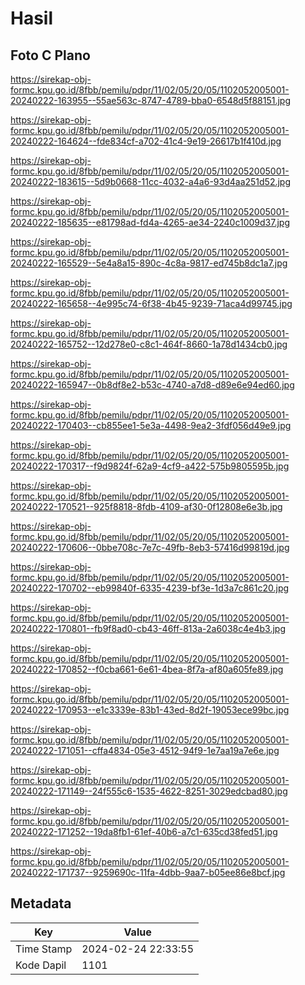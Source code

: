 # Hasil

## Foto C Plano

https://sirekap-obj-formc.kpu.go.id/8fbb/pemilu/pdpr/11/02/05/20/05/1102052005001-20240222-163955--55ae563c-8747-4789-bba0-6548d5f88151.jpg

https://sirekap-obj-formc.kpu.go.id/8fbb/pemilu/pdpr/11/02/05/20/05/1102052005001-20240222-164624--fde834cf-a702-41c4-9e19-26617b1f410d.jpg

https://sirekap-obj-formc.kpu.go.id/8fbb/pemilu/pdpr/11/02/05/20/05/1102052005001-20240222-183615--5d9b0668-11cc-4032-a4a6-93d4aa251d52.jpg

https://sirekap-obj-formc.kpu.go.id/8fbb/pemilu/pdpr/11/02/05/20/05/1102052005001-20240222-185635--e81798ad-fd4a-4265-ae34-2240c1009d37.jpg

https://sirekap-obj-formc.kpu.go.id/8fbb/pemilu/pdpr/11/02/05/20/05/1102052005001-20240222-165529--5e4a8a15-890c-4c8a-9817-ed745b8dc1a7.jpg

https://sirekap-obj-formc.kpu.go.id/8fbb/pemilu/pdpr/11/02/05/20/05/1102052005001-20240222-165658--4e995c74-6f38-4b45-9239-71aca4d99745.jpg

https://sirekap-obj-formc.kpu.go.id/8fbb/pemilu/pdpr/11/02/05/20/05/1102052005001-20240222-165752--12d278e0-c8c1-464f-8660-1a78d1434cb0.jpg

https://sirekap-obj-formc.kpu.go.id/8fbb/pemilu/pdpr/11/02/05/20/05/1102052005001-20240222-165947--0b8df8e2-b53c-4740-a7d8-d89e6e94ed60.jpg

https://sirekap-obj-formc.kpu.go.id/8fbb/pemilu/pdpr/11/02/05/20/05/1102052005001-20240222-170403--cb855ee1-5e3a-4498-9ea2-3fdf056d49e9.jpg

https://sirekap-obj-formc.kpu.go.id/8fbb/pemilu/pdpr/11/02/05/20/05/1102052005001-20240222-170317--f9d9824f-62a9-4cf9-a422-575b9805595b.jpg

https://sirekap-obj-formc.kpu.go.id/8fbb/pemilu/pdpr/11/02/05/20/05/1102052005001-20240222-170521--925f8818-8fdb-4109-af30-0f12808e6e3b.jpg

https://sirekap-obj-formc.kpu.go.id/8fbb/pemilu/pdpr/11/02/05/20/05/1102052005001-20240222-170606--0bbe708c-7e7c-49fb-8eb3-57416d99819d.jpg

https://sirekap-obj-formc.kpu.go.id/8fbb/pemilu/pdpr/11/02/05/20/05/1102052005001-20240222-170702--eb99840f-6335-4239-bf3e-1d3a7c861c20.jpg

https://sirekap-obj-formc.kpu.go.id/8fbb/pemilu/pdpr/11/02/05/20/05/1102052005001-20240222-170801--fb9f8ad0-cb43-46ff-813a-2a6038c4e4b3.jpg

https://sirekap-obj-formc.kpu.go.id/8fbb/pemilu/pdpr/11/02/05/20/05/1102052005001-20240222-170852--f0cba661-6e61-4bea-8f7a-af80a605fe89.jpg

https://sirekap-obj-formc.kpu.go.id/8fbb/pemilu/pdpr/11/02/05/20/05/1102052005001-20240222-170953--e1c3339e-83b1-43ed-8d2f-19053ece99bc.jpg

https://sirekap-obj-formc.kpu.go.id/8fbb/pemilu/pdpr/11/02/05/20/05/1102052005001-20240222-171051--cffa4834-05e3-4512-94f9-1e7aa19a7e6e.jpg

https://sirekap-obj-formc.kpu.go.id/8fbb/pemilu/pdpr/11/02/05/20/05/1102052005001-20240222-171149--24f555c6-1535-4622-8251-3029edcbad80.jpg

https://sirekap-obj-formc.kpu.go.id/8fbb/pemilu/pdpr/11/02/05/20/05/1102052005001-20240222-171252--19da8fb1-61ef-40b6-a7c1-635cd38fed51.jpg

https://sirekap-obj-formc.kpu.go.id/8fbb/pemilu/pdpr/11/02/05/20/05/1102052005001-20240222-171737--9259690c-11fa-4dbb-9aa7-b05ee86e8bcf.jpg


## Metadata

| Key        | Value               |
| ---------- | ------------------- |
| Time Stamp | 2024-02-24 22:33:55 |
| Kode Dapil | 1101                |



